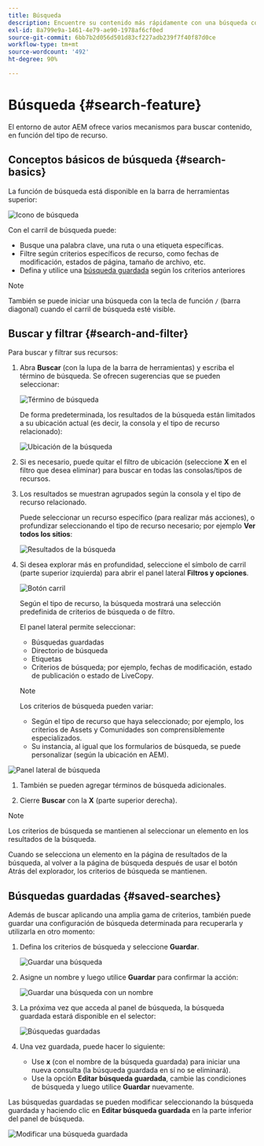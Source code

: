 ```yaml
---
title: Búsqueda
description: Encuentre su contenido más rápidamente con una búsqueda completa
exl-id: 8a799e9a-1461-4e79-ae90-1978af6cf0ed
source-git-commit: 6bb7b2d056d501d83cf227adb239f7f40f87d0ce
workflow-type: tm+mt
source-wordcount: '492'
ht-degree: 90%

---
```


# Búsqueda   {#search-feature}

El entorno de autor AEM ofrece varios mecanismos para buscar contenido, en función del tipo de recurso.

## Conceptos básicos de búsqueda {#search-basics}

La función de búsqueda está disponible en la barra de herramientas superior:

![Icono de búsqueda](/help/sites-cloud/authoring/assets/search-icon.png)

Con el carril de búsqueda puede:

* Busque una palabra clave, una ruta o una etiqueta específicas.
* Filtre según criterios específicos de recurso, como fechas de modificación, estados de página, tamaño de archivo, etc.
* Defina y utilice una [búsqueda guardada](#saved-searches) según los criterios anteriores

>[!NOTE]
>
>También se puede iniciar una búsqueda con la tecla de función `/` (barra diagonal) cuando el carril de búsqueda esté visible.

## Buscar y filtrar {#search-and-filter}

Para buscar y filtrar sus recursos: 

1. Abra **Buscar** (con la lupa de la barra de herramientas) y escriba el término de búsqueda. Se ofrecen sugerencias que se pueden seleccionar:

   ![Término de búsqueda](/help/sites-cloud/authoring/assets/search-term.png)

   De forma predeterminada, los resultados de la búsqueda están limitados a su ubicación actual (es decir, la consola y el tipo de recurso relacionado): 

   ![Ubicación de la búsqueda](/help/sites-cloud/authoring/assets/search-term-location.png)

1. Si es necesario, puede quitar el filtro de ubicación (seleccione **X** en el filtro que desea eliminar) para buscar en todas las consolas/tipos de recursos.
1. Los resultados se muestran agrupados según la consola y el tipo de recurso relacionado.

   Puede seleccionar un recurso específico (para realizar más acciones), o profundizar seleccionando el tipo de recurso necesario; por ejemplo **Ver todos los sitios**: 

   ![Resultados de la búsqueda](/help/sites-cloud/authoring/assets/search-results.png)

1. Si desea explorar más en profundidad, seleccione el símbolo de carril (parte superior izquierda) para abrir el panel lateral **Filtros y opciones**.

   ![Botón carril](/help/sites-cloud/authoring/assets/rail-button.png)

   Según el tipo de recurso, la búsqueda mostrará una selección predefinida de criterios de búsqueda o de filtro.

   El panel lateral permite seleccionar:

   * Búsquedas guardadas
   * Directorio de búsqueda
   * Etiquetas
   * Criterios de búsqueda; por ejemplo, fechas de modificación, estado de publicación o estado de LiveCopy.

   >[!NOTE]
   >
   >Los criterios de búsqueda pueden variar:
   >
   >* Según el tipo de recurso que haya seleccionado; por ejemplo, los criterios de Assets y Comunidades son comprensiblemente especializados.
   >* Su instancia, al igual que los formularios de búsqueda, se puede personalizar (según la ubicación en AEM).

<!--
  >* Your instance as the [Search Forms](/help/sites-administering/search-forms.md) can be customized (appropriate to the location within AEM).
  -->

![Panel lateral de búsqueda](/help/sites-cloud/authoring/assets/search-side-panel.png)

1. También se pueden agregar términos de búsqueda adicionales.

1. Cierre **Buscar** con la **X** (parte superior derecha).

>[!NOTE]
>
>Los criterios de búsqueda se mantienen al seleccionar un elemento en los resultados de la búsqueda.
>
>Cuando se selecciona un elemento en la página de resultados de la búsqueda, al volver a la página de búsqueda después de usar el botón Atrás del explorador, los criterios de búsqueda se mantienen. 

## Búsquedas guardadas {#saved-searches}

Además de buscar aplicando una amplia gama de criterios, también puede guardar una configuración de búsqueda determinada para recuperarla y utilizarla en otro momento:

1. Defina los criterios de búsqueda y seleccione **Guardar**.

   ![Guardar una búsqueda](/help/sites-cloud/authoring/assets/search-side-panel.png)

1. Asigne un nombre y luego utilice **Guardar** para confirmar la acción:

   ![Guardar una búsqueda con un nombre](/help/sites-cloud/authoring/assets/search-save-name.png)

1. La próxima vez que acceda al panel de búsqueda, la búsqueda guardada estará disponible en el selector:

   ![Búsquedas guardadas](/help/sites-cloud/authoring/assets/saved-searches.png)

1. Una vez guardada, puede hacer lo siguiente:

   * Use **x** (con el nombre de la búsqueda guardada) para iniciar una nueva consulta (la búsqueda guardada en sí no se eliminará).
   * Use la opción **Editar búsqueda guardada**, cambie las condiciones de búsqueda y luego utilice **Guardar** nuevamente.

Las búsquedas guardadas se pueden modificar seleccionando la búsqueda guardada y haciendo clic en **Editar búsqueda guardada** en la parte inferior del panel de búsqueda.

![Modificar una búsqueda guardada](/help/sites-cloud/authoring/assets/saved-searches-modify.png)
